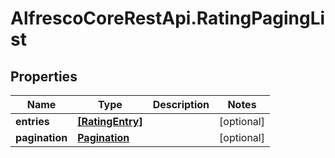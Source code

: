 # AlfrescoCoreRestApi.RatingPagingList

## Properties
Name | Type | Description | Notes
------------ | ------------- | ------------- | -------------
**entries** | [**[RatingEntry]**](RatingEntry.md) |  | [optional] 
**pagination** | [**Pagination**](Pagination.md) |  | [optional] 



